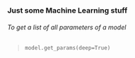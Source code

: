 ### Just some Machine Learning stuff




###### To get a list of all parameters of a model
> ```model.get_params(deep=True)```